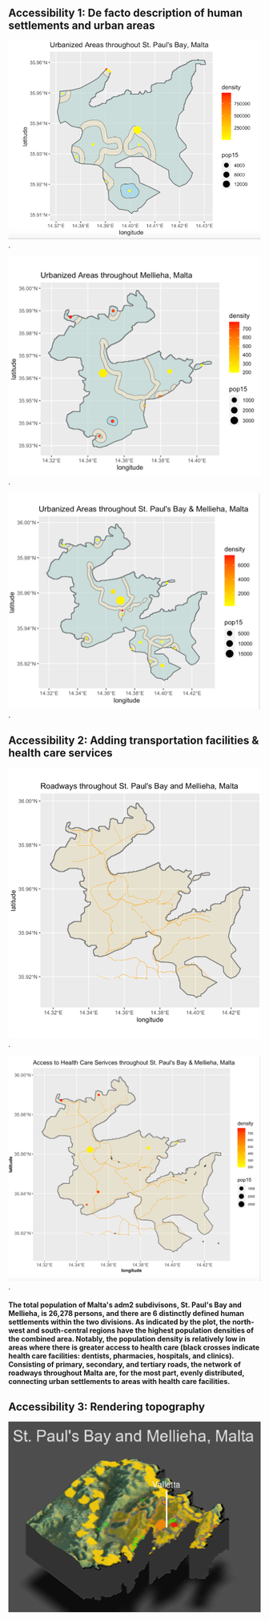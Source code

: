 
## Accessibility 1: De facto description of human settlements and urban areas


![](p5.png)   .  



![](urbanizedma.png).  


![](urbanizedboth.png).  

## Accessibility 2: Adding transportation facilities & health care services

![](roads.png).  


![](healthcare.png).  

#### The total population of Malta's adm2 subdivisons, St. Paul's Bay and Mellieha, is 26,278 persons, and there are 6 distinctly defined human settlements within the two divisions. As indicated by the plot, the north-west and south-central regions have the highest population densities of the combined area. Notably, the population density is relatively low in areas where there is greater access to health care (black crosses indicate health care facilities: dentists, pharmacies, hospitals, and clinics). Consisting of primary, secondary, and tertiary roads, the network of roadways throughout Malta are, for the most part, evenly distributed, connecting urban settlements to areas with health care facilities. 

## Accessibility 3: Rendering topography
![](findev.png)
